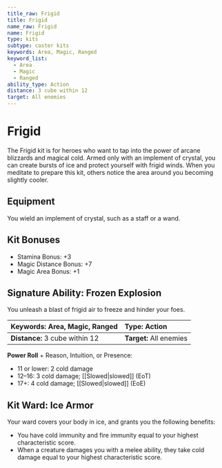 ```yaml
---
title_raw: Frigid
title: Frigid
name_raw: Frigid
name: Frigid
type: kits
subtype: caster kits
keywords: Area, Magic, Ranged
keyword_list:
  - Area
  - Magic
  - Ranged
ability_type: Action
distance: 3 cube within 12
target: All enemies
---
```


# Frigid

The Frigid kit is for heroes who want to tap into the power of arcane blizzards and magical cold. Armed only with an implement of crystal, you can create bursts of ice and protect yourself with frigid winds. When you meditate to prepare this kit, others notice the area around you becoming slightly cooler.

## Equipment

You wield an implement of crystal, such as a staff or a wand.

## Kit Bonuses

- Stamina Bonus: +3
- Magic Distance Bonus: +7
- Magic Area Bonus: +1

## Signature Ability: Frozen Explosion

You unleash a blast of frigid air to freeze and hinder your foes.

| **Keywords:** Area, Magic, Ranged | **Type:** Action        |
| :-------------------------------- | :---------------------- |
| **Distance:** 3 cube within 12    | **Target:** All enemies |

**Power Roll** + Reason, Intuition, or Presence:

- 11 or lower: 2 cold damage
- 12–16: 3 cold damage; [[Slowed|slowed]] (EoT)
- 17+: 4 cold damage; [[Slowed|slowed]] (EoE)

## Kit Ward: Ice Armor

Your ward covers your body in ice, and grants you the following benefits:

- You have cold immunity and fire immunity equal to your highest characteristic score.
- When a creature damages you with a melee ability, they take cold damage equal to your highest characteristic score.
